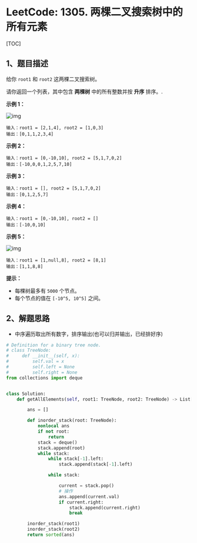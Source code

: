 # LeetCode: 1305. 两棵二叉搜索树中的所有元素

[TOC]

## 1、题目描述

给你 `root1` 和 `root2` 这两棵二叉搜索树。

请你返回一个列表，其中包含 **两棵树** 中的所有整数并按 **升序** 排序。.

 

**示例 1：**

![img](http://markdown-images-1251766755.cos.ap-beijing.myqcloud.com/notebook/2019-12-29-070840.png)

```
输入：root1 = [2,1,4], root2 = [1,0,3]
输出：[0,1,1,2,3,4]
```


**示例 2：**

```
输入：root1 = [0,-10,10], root2 = [5,1,7,0,2]
输出：[-10,0,0,1,2,5,7,10]
```


**示例 3：**

```
输入：root1 = [], root2 = [5,1,7,0,2]
输出：[0,1,2,5,7]
```

**示例 4：**

```
输入：root1 = [0,-10,10], root2 = []
输出：[-10,0,10]
```


**示例 5：**

![img](http://markdown-images-1251766755.cos.ap-beijing.myqcloud.com/notebook/2019-12-29-070851.png)

```
输入：root1 = [1,null,8], root2 = [8,1]
输出：[1,1,8,8]
```

**提示：**

-   每棵树最多有 `5000` 个节点。
-   每个节点的值在 `[-10^5, 10^5]` 之间。



## 2、解题思路

-   中序遍历取出所有数字，排序输出(也可以归并输出，已经排好序)



```python
# Definition for a binary tree node.
# class TreeNode:
#     def __init__(self, x):
#         self.val = x
#         self.left = None
#         self.right = None
from collections import deque


class Solution:
    def getAllElements(self, root1: TreeNode, root2: TreeNode) -> List[int]:

        ans = []

        def inorder_stack(root: TreeNode):
            nonlocal ans
            if not root:
                return
            stack = deque()
            stack.append(root)
            while stack:
                while stack[-1].left:
                    stack.append(stack[-1].left)

                while stack:

                    current = stack.pop()
                    # 操作
                    ans.append(current.val)
                    if current.right:
                        stack.append(current.right)
                        break

        inorder_stack(root1)
        inorder_stack(root2)
        return sorted(ans)
```

